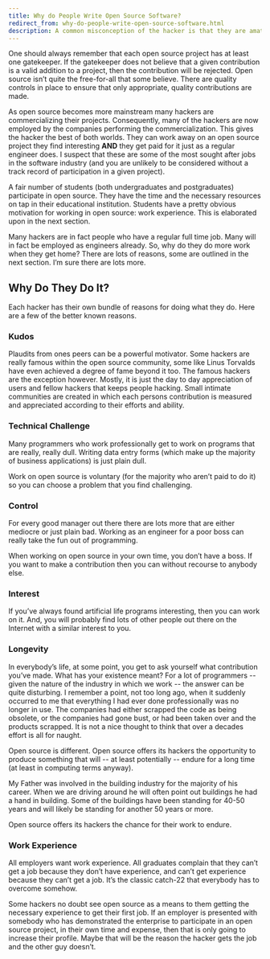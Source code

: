 ```yaml
---
title: Why do People Write Open Source Software?
redirect_from: why-do-people-write-open-source-software.html
description: A common misconception of the hacker is that they are amateurs sitting at home night after night writing open source software for fun. Whilst I am sure that this is indeed true in some instances, I doubt that it is true for the majority. The open source software I have seen is too good to be done by people who aren’t very talented, experienced engineers.
---
```

One should always remember that each open source project has at least one gatekeeper. If the gatekeeper does not believe that a  						given contribution is a valid addition to a project, then the contribution  						will be rejected. Open source isn’t quite the free-for-all that  						some believe. There are quality controls in place to ensure that  						only appropriate, quality contributions are made.

As open source becomes more mainstream many hackers are commercializing  						their projects. Consequently, many of the hackers are now employed  						by the companies performing the commercialization. This gives the  						hacker the best of both worlds. They can work away on an open source  						project they find interesting **AND** they get paid for it just as a  						regular engineer does. I suspect that these are some of the most  						sought after jobs in the software industry (and you are unlikely  						to be considered without a track record of participation in a given  						project).

A fair number of students (both undergraduates and postgraduates)  						participate in open source. They have the time and the necessary  						resources on tap in their educational institution. Students have  						a pretty obvious motivation for working in open source: work experience.  						This is elaborated upon in the next section.

Many hackers are in fact people who have a regular full time job.  						Many will in fact be employed as engineers already. So, why do they  						do more work when they get home? There are lots of reasons, some  						are outlined in the next section. I’m sure there are lots more.

## Why Do They Do It?

Each hacker has their own bundle of reasons for doing what they  						do. Here are a few of the better known reasons.

### Kudos

Plaudits from ones peers can be a powerful motivator. Some hackers  						are really famous within the open source community, some like  						Linus Torvalds have even achieved a degree of fame beyond it too.  						The famous hackers are the exception however. Mostly, it is just  						the day to day appreciation of users and fellow hackers that keeps  						people hacking. Small intimate communities are created in which  						each persons contribution is measured and appreciated according  						to their efforts and ability.

### Technical Challenge

Many programmers who work professionally get to work on programs  						that are really, really dull. Writing data entry forms (which make  						up the majority of business applications) is just plain dull.

Work on open source is voluntary (for the majority who aren’t paid  						to do it) so you can choose a problem that you find challenging.

### Control

For every good manager out there there are lots more that are either  						mediocre or just plain bad. Working as an engineer for a poor boss  						can really take the fun out of programming.

When working on open source in your own time, you don’t have a  						boss. If you want to make a contribution then you can without recourse  						to anybody else.

### Interest

If you’ve always found artificial life programs interesting, then  						you can work on it. And, you will probably find lots of other  						people out there on the Internet with a similar interest to you.

### Longevity

In everybody’s life, at some point, you get to ask yourself what  						contribution you’ve made. What has your existence meant? For a lot  						of programmers -- given the nature of the industry in which we work  						-- the answer can be quite disturbing. I remember a point, not too  						long ago, when it suddenly occurred to me that everything I had  						ever done professionally was no longer in use. The companies had  						either scrapped the code as being obsolete, or the companies had  						gone bust, or had been taken over and the products scrapped. It  						is not a nice thought to think that over a decades effort is all  						for naught.

Open source is different. Open source offers its hackers the opportunity  						to produce something that will -- at least potentially -- endure  						for a long time (at least in computing terms anyway).

My Father was involved in the building industry for the majority  						of his career. When we are driving around he will often point out  						buildings he had a hand in building. Some of the buildings have  						been standing for 40-50 years and will likely be standing for another  						50 years or more.

Open source offers its hackers the chance for their work to endure.

### Work Experience

All employers want work experience. All graduates complain that  						they can’t get a job because they don’t have experience, and can’t  						get experience because they can’t get a job. It’s the classic catch-22  						that everybody has to overcome somehow.

Some hackers no doubt see open source as a means to them getting  						the necessary experience to get their first job. If an employer  						is presented with somebody who has demonstrated the enterprise to  						participate in an open source project, in their own time and expense,  						then that is only going to increase their profile. Maybe that will  						be the reason the hacker gets the job and the other guy doesn’t.